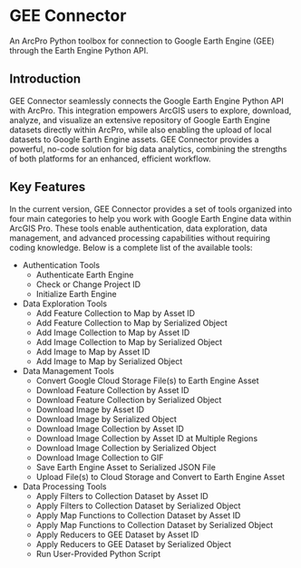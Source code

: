 # GEE Connector
An ArcPro Python toolbox for connection to Google Earth Engine (GEE) through the Earth Engine Python API.

## Introduction 
GEE Connector seamlessly connects the Google Earth Engine Python API with ArcPro. This integration empowers ArcGIS users to explore, download, analyze, and visualize an extensive repository of Google Earth Engine datasets directly within ArcPro, while also enabling the upload of local datasets to Google Earth Engine assets. GEE Connector provides a powerful, no-code solution for big data analytics, combining the strengths of both platforms for an enhanced, efficient workflow.
  

## Key Features

In the current version, GEE Connector provides a set of tools organized into four main categories to help you work with Google Earth Engine data within ArcGIS Pro. These tools enable authentication, data exploration, data management, and advanced processing capabilities without requiring coding knowledge. Below is a complete list of the available tools:

 - Authentication Tools
    - Authenticate Earth Engine
    - Check or Change Project ID
    - Initialize Earth Engine
 - Data Exploration Tools
    - Add Feature Collection to Map by Asset ID
    - Add Feature Collection to Map by Serialized Object 
    - Add Image Collection to Map by Asset ID
    - Add Image Collection to Map by Serialized Object
    - Add Image to Map by Asset ID
    - Add Image to Map by Serialized Object
 - Data Management Tools
    - Convert Google Cloud Storage File(s) to Earth Engine Asset
    - Download Feature Collection by Asset ID
    - Download Feature Collection by Serialized Object
    - Download Image by Asset ID
    - Download Image by Serialized Object 
    - Download Image Collection by Asset ID
    - Download Image Collection by Asset ID at Multiple Regions
    - Download Image Collection by Serialized Object
    - Download Image Collection to GIF
    - Save Earth Engine Asset to Serialized JSON File
    - Upload File(s) to Cloud Storage and Convert to Earth Engine Asset
 - Data Processing Tools
    - Apply Filters to Collection Dataset by Asset ID
    - Apply Filters to Collection Dataset by Serialized Object
    - Apply Map Functions to Collection Dataset by Asset ID
    - Apply Map Functions to Collection Dataset by Serialized Object
    - Apply Reducers to GEE Dataset by Asset ID
    - Apply Reducers to GEE Dataset by Serialized Object
    - Run User-Provided Python Script


 
